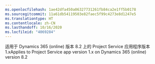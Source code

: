 ```yaml
---
ms.openlocfilehash: 1ae42dfa450a06327731261fb84ca2e1ff5b0178
ms.sourcegitcommit: 11a61db54119503e82faec5f99c4273e8d1247e5
ms.translationtype: HT
ms.contentlocale: zh-CN
ms.lasthandoff: 10/16/2020
ms.locfileid: "4069284"
---
```

<span data-ttu-id="2f955-101">适用于 Dynamics 365 (online) 版本 8.2 上的 Project Service 应用程序版本 1.x</span><span class="sxs-lookup"><span data-stu-id="2f955-101">Applies to Project Service app version 1.x on Dynamics 365 (online) version 8.2</span></span>


